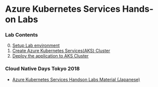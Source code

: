 # Azure Kubernetes Services Hands-on Labs

### Lab Contents
0. [Setup Lab environment](module00.md)
1. [Create Azure Kubernetes Services(AKS) Cluster](module01.md)
2. [Deploy the application to AKS Cluster](module02.md)

### Cloud Native Days Tokyo 2018
- [Azure Kubernetes Services Handson Labs Material (Japanese)](cndt_aks_handson.pdf)
